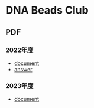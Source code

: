 # DNA Beads Club
## PDF
### 2022年度
  * [document](2022OpenDay/document.pdf)
  * [answer](2022OpenDay/answer.pdf)
### 2023年度
  * [document](2023OpenDay/説明資料(配布).pdf)
